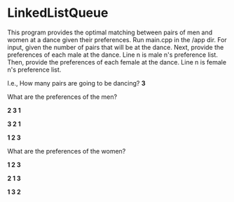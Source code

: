 # LinkedListQueue

This program provides the optimal matching between pairs of men and women at a dance given their preferences.
Run main.cpp in the /app dir.
For input, given the number of pairs that will be at the dance.
Next, provide the preferences of each male at the dance. Line n is male n's preference list.
Then, provide the preferences of each female at the dance. Line n is female n's preference list.

I.e., 
How many pairs are going to be dancing? **3**

What are the preferences of the men?

**2 3 1**       

**3 2 1**

**1 2 3**

What are the preferences of the women?

**1 2 3**

**2 1 3**

**1 3 2**


